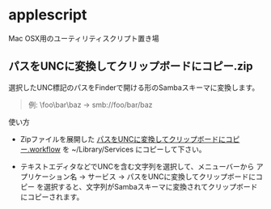 applescript
===========

Mac OSX用のユーティリティスクリプト置き場


パスをUNCに変換してクリップボードにコピー.zip
---------------------------------------------

選択したUNC標記のパスをFinderで開ける形のSambaスキーマに変換します。

> 例:
> \\foo\bar\baz  ->  smb://foo/bar/baz

使い方

* Zipファイルを展開した [パスをUNCに変換してクリップボードにコピー.workflow](https://github.com/comoc/applescript/blob/master/%E3%83%8F%E3%82%9A%E3%82%B9%E3%82%92UNC%E3%81%AB%E5%A4%89%E6%8F%9B%E3%81%97%E3%81%A6%E3%82%AF%E3%83%AA%E3%83%83%E3%83%95%E3%82%9A%E3%83%9B%E3%82%99%E3%83%BC%E3%83%88%E3%82%99%E3%81%AB%E3%82%B3%E3%83%92%E3%82%9A%E3%83%BC.zip) を ~/Library/Services にコピーして下さい。

* テキストエディタなどでUNCを含む文字列を選択して、メニューバーから アプリケーション名 -> サービス -> パスをUNCに変換してクリップボードにコピー を選択すると、文字列がSambaスキーマに変換されてクリップボードにコピーされます。
